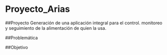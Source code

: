 # Proyecto_Arias


##Proyecto
Generación de una aplicación integral para  el control. monitoreo y seguimiento de la alimentación de quien la usa.

##Problemática


##Objetivo 


